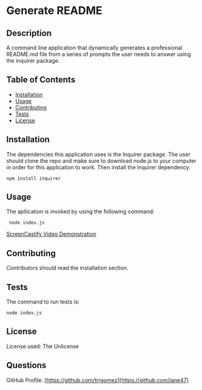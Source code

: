 # Generate README

## Description

A command line application that dynamically generates a professional README.md file from a series of prompts the user needs to answer using the inquirer package.

## Table of Contents

- [Installation](#installation)
- [Usage](#usage)
- [Contributing](#contributing)
- [Tests](#tests)
- [License](#license)

## Installation

The dependencies this application uses is the Inquirer package. The user should clone the repo and make sure to download node.js to your computer in order for this application to work.
Then install the inquirer dependency.

```
npm install inquirer
```

## Usage

The apllication is invoked by using the following command:

```
 node index.js
```

[ScreenCastify Video Demonstration](https://watch.screencastify.com/v/6mAFqGcBjVfin1iDdlwH)

## Contributing

Contributors should read the installation section.

## Tests

The command to run tests is:

```
node index.js

```

## License

License used: The Unlicense

## Questions

GitHub Profile: [https://github.com/trrgomez](https://github.com/jane47)
